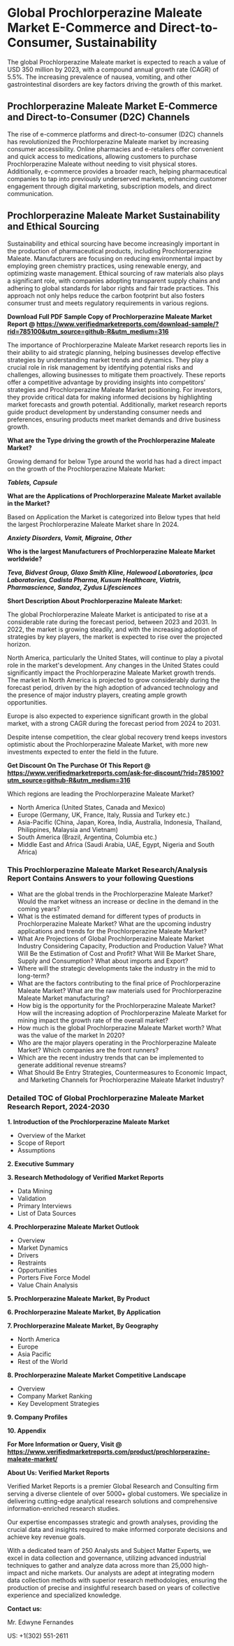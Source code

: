 <h1>Global Prochlorperazine Maleate Market E-Commerce and Direct-to-Consumer, Sustainability</h1><p class=""><p>The global Prochlorperazine Maleate market is expected to reach a value of USD 350 million by 2023, with a compound annual growth rate (CAGR) of 5.5%. The increasing prevalence of nausea, vomiting, and other gastrointestinal disorders are key factors driving the growth of this market.</p><h2>Prochlorperazine Maleate Market E-Commerce and Direct-to-Consumer (D2C) Channels</h2><p>The rise of e-commerce platforms and direct-to-consumer (D2C) channels has revolutionized the Prochlorperazine Maleate market by increasing consumer accessibility. Online pharmacies and e-retailers offer convenient and quick access to medications, allowing customers to purchase Prochlorperazine Maleate without needing to visit physical stores. Additionally, e-commerce provides a broader reach, helping pharmaceutical companies to tap into previously underserved markets, enhancing customer engagement through digital marketing, subscription models, and direct communication.</p><h2>Prochlorperazine Maleate Market Sustainability and Ethical Sourcing</h2><p>Sustainability and ethical sourcing have become increasingly important in the production of pharmaceutical products, including Prochlorperazine Maleate. Manufacturers are focusing on reducing environmental impact by employing green chemistry practices, using renewable energy, and optimizing waste management. Ethical sourcing of raw materials also plays a significant role, with companies adopting transparent supply chains and adhering to global standards for labor rights and fair trade practices. This approach not only helps reduce the carbon footprint but also fosters consumer trust and meets regulatory requirements in various regions.</p></p><p class=""><strong>Download Full PDF Sample Copy of Prochlorperazine Maleate Market Report @ <a href="https://www.verifiedmarketreports.com/download-sample/?rid=785100&utm_source=github-R&utm_medium=316" target="_blank">https://www.verifiedmarketreports.com/download-sample/?rid=785100&utm_source=github-R&utm_medium=316</a></strong></p><p>The importance of&nbsp;Prochlorperazine Maleate Market research reports lies in their ability to aid strategic planning, helping businesses develop effective strategies by understanding market trends and dynamics. They play a crucial role in risk management by identifying potential risks and challenges, allowing businesses to mitigate them proactively. These reports offer a competitive advantage by providing insights into competitors' strategies and Prochlorperazine Maleate Market positioning. For investors, they provide critical data for making informed decisions by highlighting market forecasts and growth potential. Additionally, market research reports guide product development by understanding consumer needs and preferences, ensuring products meet market demands and drive business growth.</p><p><strong>What are the&nbsp;Type driving the growth of the Prochlorperazine Maleate Market?</strong></p><p id="" class="">Growing demand for below Type around the world has had a direct impact on the growth of the Prochlorperazine Maleate Market:</p><p class=""><em><strong>Tablets, Capsule</strong></em></p><p class=""><strong>What are the&nbsp;Applications&nbsp;of Prochlorperazine Maleate Market available in the Market?</strong></p><p id="" class="">Based on Application the Market is categorized into Below types that held the largest Prochlorperazine Maleate Market share In 2024.</p><p class=""><em><strong>Anxiety Disorders, Vomit, Migraine, Other</strong></em></p><p class=""><strong>Who is the largest Manufacturers of Prochlorperazine Maleate Market worldwide?</strong></p><p><em><strong>Teva, Bidvest Group, Glaxo Smith Kline, Halewood Laboratories, Ipca Laboratories, Cadista Pharma, Kusum Healthcare, Viatris, Pharmascience, Sandoz, Zydus Lifesciences</strong></em></p><p id="" class=""><strong>Short Description About Prochlorperazine Maleate Market:</strong></p><p>The global Prochlorperazine Maleate Market is anticipated to rise at a considerable rate during the forecast period, between 2023 and 2031. In 2022, the market is growing steadily, and with the increasing adoption of strategies by key players, the market is expected to rise over the projected horizon.</p><p>North America, particularly the United States, will continue to play a pivotal role in the market's development. Any changes in the United States could significantly impact the Prochlorperazine Maleate Market growth trends. The market in North America is projected to grow considerably during the forecast period, driven by the high adoption of advanced technology and the presence of major industry players, creating ample growth opportunities.</p><p>Europe is also expected to experience significant growth in the global market, with a strong CAGR during the forecast period from 2024 to 2031.</p><p>Despite intense competition, the clear global recovery trend keeps investors optimistic about the Prochlorperazine Maleate Market, with more new investments expected to enter the field in the future.</p><p id="" class=""><strong>Get Discount On The Purchase Of This Report @ <a href="https://www.verifiedmarketreports.com/ask-for-discount/?rid=785100?utm_source=github-R&utm_medium=316" target="_blank">https://www.verifiedmarketreports.com/ask-for-discount/?rid=785100?utm_source=github-R&utm_medium=316</a></strong></p><p class="">Which regions are leading the Prochlorperazine Maleate Market?</p><ul><li>North America (United States, Canada and Mexico)</li><li>Europe (Germany, UK, France, Italy, Russia and Turkey etc.)</li><li>Asia-Pacific (China, Japan, Korea, India, Australia, Indonesia, Thailand, Philippines, Malaysia and Vietnam)</li><li>South America (Brazil, Argentina, Columbia etc.)</li><li>Middle East and Africa (Saudi Arabia, UAE, Egypt, Nigeria and South Africa)</li></ul><h3 id="" class="">This Prochlorperazine Maleate Market Research/Analysis Report Contains Answers to your following Questions</h3><ul><li>What are the global trends in the Prochlorperazine Maleate Market? Would the market witness an increase or decline in the demand in the coming years?</li><li>What is the estimated demand for different types of products in Prochlorperazine Maleate Market? What are the upcoming industry applications and trends for the Prochlorperazine Maleate Market?</li><li>What Are Projections of Global Prochlorperazine Maleate Market Industry Considering Capacity, Production and Production Value? What Will Be the Estimation of Cost and Profit? What Will Be Market Share, Supply and Consumption? What about imports and Export?</li><li>Where will the strategic developments take the industry in the mid to long-term?</li><li>What are the factors contributing to the final price of Prochlorperazine Maleate Market? What are the raw materials used for Prochlorperazine Maleate Market manufacturing?</li><li>How big is the opportunity for the Prochlorperazine Maleate Market? How will the increasing adoption of Prochlorperazine Maleate Market for mining impact the growth rate of the overall market?</li><li>How much is the global Prochlorperazine Maleate Market worth? What was the value of the market In 2020?</li><li>Who are the major players operating in the Prochlorperazine Maleate Market? Which companies are the front runners?</li><li>Which are the recent industry trends that can be implemented to generate additional revenue streams?</li><li>What Should Be Entry Strategies, Countermeasures to Economic Impact, and Marketing Channels for Prochlorperazine Maleate Market Industry?</li></ul><h3 id="" class="">Detailed TOC of Global Prochlorperazine Maleate Market Research Report, 2024-2030</h3><p id="" class=""><strong>1. Introduction of the Prochlorperazine Maleate Market</strong></p><ul><li>Overview of the Market</li><li>Scope of Report</li><li>Assumptions</li></ul><p id="" class=""><strong>2. Executive Summary</strong></p><p id="" class=""><strong>3. Research Methodology of Verified Market Reports</strong></p><ul><li>Data Mining</li><li>Validation</li><li>Primary Interviews</li><li>List of Data Sources</li></ul><p id="" class=""><strong>4. Prochlorperazine Maleate Market Outlook</strong></p><ul><li>Overview</li><li>Market Dynamics</li><li>Drivers</li><li>Restraints</li><li>Opportunities</li><li>Porters Five Force Model</li><li>Value Chain Analysis</li></ul><p id="" class=""><strong>5. Prochlorperazine Maleate Market, By Product</strong></p><p id="" class=""><strong>6. Prochlorperazine Maleate Market, By Application</strong></p><p id="" class=""><strong>7. Prochlorperazine Maleate Market, By Geography</strong></p><ul><li>North America</li><li>Europe</li><li>Asia Pacific</li><li>Rest of the World</li></ul><p id="" class=""><strong>8. Prochlorperazine Maleate Market Competitive Landscape</strong></p><ul><li>Overview</li><li>Company Market Ranking</li><li>Key Development Strategies</li></ul><p id="" class=""><strong>9. Company Profiles</strong></p><p id="" class=""><strong>10. Appendix</strong></p><p id="" class=""><strong>For More Information or Query, Visit @ <a href="https://www.verifiedmarketreports.com/product/prochlorperazine-maleate-market/" target="_blank">https://www.verifiedmarketreports.com/product/prochlorperazine-maleate-market/</a></strong></p><p id="" class=""><strong>About Us: Verified Market Reports</strong></p><p id="" class="">Verified Market Reports is a premier Global Research and Consulting firm serving a diverse clientele of over 5000+ global customers. We specialize in delivering cutting-edge analytical research solutions and comprehensive information-enriched research studies.</p><p id="" class="">Our expertise encompasses strategic and growth analyses, providing the crucial data and insights required to make informed corporate decisions and achieve key revenue goals.</p><p id="" class="">With a dedicated team of 250 Analysts and Subject Matter Experts, we excel in data collection and governance, utilizing advanced industrial techniques to gather and analyze data across more than 25,000 high-impact and niche markets. Our analysts are adept at integrating modern data collection methods with superior research methodologies, ensuring the production of precise and insightful research based on years of collective experience and specialized knowledge.</p><p id="" class=""><strong>Contact us:</strong></p><p id="" class="">Mr. Edwyne Fernandes</p><p id="" class="">US: +1(302) 551-2611</p>